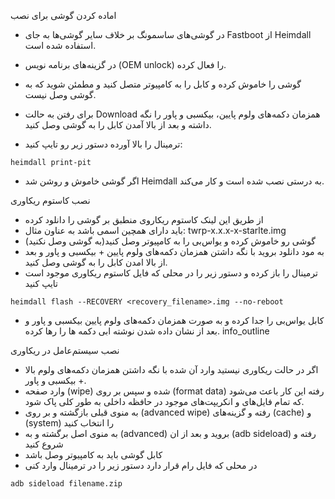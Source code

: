 اماده کردن گوشی برای نصب

* در گوشی‌های ساسمونگ بر خلاف سایر گوشی‌ها به جای Fastboot از Heimdall استفاده شده است.

* در گزینه‌های برنامه نویس (OEM unlock) را فعال کرده.

* گوشی را خاموش کرده و کابل را به کامپیوتر متصل کنید و مطمئن شوید که به گوشی وصل نیست.

* برای رفتن به حالت Download همزمان دکمه‌های ولوم پایین، بیکسبی و پاور را نگه داشته و بعد از بالا آمدن کابل را به گوشی وصل کنید.

* ترمینال را بالا آورده دستور زیر رو تایپ کنید:

~~~ text
heimdall print-pit
~~~
* اگر گوشی خاموش و روشن شد Heimdall به درستی نصب شده است و کار می‌کند.

نصب کاستوم ریکاوری

* از طریق این لینک کاستوم ریکاروی منطبق بر گوشی را دانلود کرده
* باید دارای همچین اسمی باشد به عناون مثال:  twrp-x.x.x-x-starlte.img
* گوشی رو خاموش کرده و یواس‌بی را به کامپیوتر وصل کنید(به گوشی وصل نکنید)
* به مود دانلود بروید با  نگه داشتن همزمان دکمه‌های ولوم پایین + بیکسبی و پاور و بعد از بالا امدن کابل را به گوشی وصل کنید.
* ترمینال را باز کرده و دستور زیر را در محلی که فایل کاستوم ریکاوری موجود است تایپ کنید
~~~ text
heimdall flash --RECOVERY <recovery_filename>.img --no-reboot 
~~~

* کابل یو‌اس‌بی را جدا  کرده و به صورت همزمان دکمه‌های ولوم پایین بیکسبی و پاور و بعد از نشان داده شدن نوشته ابی دکمه ها را رها کرده.
       info_outline
       

       
        
نصب سیستم‌عامل در ریکاوری

* اگر در حالت ریکاوری نیستید وارد آن شده با نگه داشتن همزمان دکمه‌های ولوم بالا + بیکسبی و پاور.
* وارد صفحه (wipe) شده و سپس بر روی (format data)  رفته این کار باعث می‌شود که تمام فایل‌های و انکریپت‌های موجود در حافظه داخلی به طور کلی پاک شود.
* به  منوی قبلی بازگشته و بر روی (advanced wipe)  رفته و گزینه‌های (cache) و (system) را انتخاب کنید
* به منوی اصل برگشته و به (advanced) بروید و بعد از ان (adb sideload) رفته و شروع کنید
* کابل گوشی باید به کامپیوتر وصل باشد
* در محلی که فایل رام قرار دارد دستور زیر را در ترمینال وارد کنی
~~~ text
adb sideload filename.zip
~~~
         
       
        

